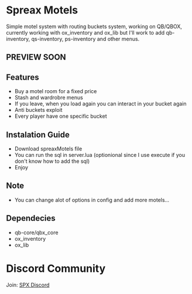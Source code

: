 # Spreax Motels

Simple motel system with routing buckets system, working on QB/QBOX, currently working with ox_inventory and ox_lib but I'll work to add qb-inventory, qs-inventory, ps-inventory and other menus.

## PREVIEW SOON


## Features

- Buy a motel room for a fixed price
- Stash and wardrobre menus
- If you leave, when you load again you can interact in your bucket again
- Anti buckets exploit
- Every player have one specific bucket


## Instalation Guide

- Download spreaxMotels file
- You can run the sql in server.lua (optionional since I use execute if you don't know how to add the sql)
- Enjoy

## Note 

- You can change alot of options in config and add more motels...

## Dependecies
- qb-core/qbx_core
- ox_inventory
- ox_lib

# Discord Community
Join: [SPX Discord](https://discord.gg/jE5cuqX3Ep)
